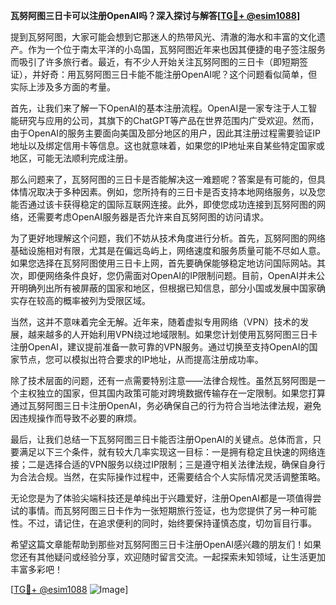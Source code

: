 **瓦努阿图三日卡可以注册OpenAI吗？深入探讨与解答[[TG💪+ @esim1088](https://t.me/s/esim1088)]**

提到瓦努阿图，大家可能会想到它那迷人的热带风光、清澈的海水和丰富的文化遗产。作为一个位于南太平洋的小岛国，瓦努阿图近年来也因其便捷的电子签注服务而吸引了许多旅行者。最近，有不少人开始关注瓦努阿图的三日卡（即短期签证），并好奇：用瓦努阿图三日卡能不能注册OpenAI呢？这个问题看似简单，但实际上涉及多方面的考量。

首先，让我们来了解一下OpenAI的基本注册流程。OpenAI是一家专注于人工智能研究与应用的公司，其旗下的ChatGPT等产品在世界范围内广受欢迎。然而，由于OpenAI的服务主要面向美国及部分地区的用户，因此其注册过程需要验证IP地址以及绑定信用卡等信息。这也就意味着，如果您的IP地址来自某些特定国家或地区，可能无法顺利完成注册。

那么问题来了，瓦努阿图的三日卡是否能解决这一难题呢？答案是有可能的，但具体情况取决于多种因素。例如，您所持有的三日卡是否支持本地网络服务，以及您能否通过该卡获得稳定的国际互联网连接。此外，即使您成功连接到瓦努阿图的网络，还需要考虑OpenAI服务器是否允许来自瓦努阿图的访问请求。

为了更好地理解这个问题，我们不妨从技术角度进行分析。首先，瓦努阿图的网络基础设施相对有限，尤其是在偏远岛屿上，网络速度和服务质量可能不尽如人意。如果您选择在瓦努阿图使用三日卡上网，首先要确保能够稳定地访问国际网站。其次，即便网络条件良好，您仍需面对OpenAI的IP限制问题。目前，OpenAI并未公开明确列出所有被屏蔽的国家和地区，但根据已知信息，部分小国或发展中国家确实存在较高的概率被列为受限区域。

当然，这并不意味着完全无解。近年来，随着虚拟专用网络（VPN）技术的发展，越来越多的人开始利用VPN绕过地域限制。如果您计划使用瓦努阿图三日卡注册OpenAI，建议提前准备一款可靠的VPN服务。通过切换至支持OpenAI的国家节点，您可以模拟出符合要求的IP地址，从而提高注册成功率。

除了技术层面的问题，还有一点需要特别注意——法律合规性。虽然瓦努阿图是一个主权独立的国家，但其国内政策可能对跨境数据传输存在一定限制。如果您打算通过瓦努阿图三日卡注册OpenAI，务必确保自己的行为符合当地法律法规，避免因违规操作而导致不必要的麻烦。

最后，让我们总结一下瓦努阿图三日卡能否注册OpenAI的关键点。总体而言，只要满足以下三个条件，就有较大几率实现这一目标：一是拥有稳定且快速的网络连接；二是选择合适的VPN服务以绕过IP限制；三是遵守相关法律法规，确保自身行为合法合规。当然，在实际操作过程中，还需要结合个人实际情况灵活调整策略。

无论您是为了体验尖端科技还是单纯出于兴趣爱好，注册OpenAI都是一项值得尝试的事情。而瓦努阿图三日卡作为一张短期旅行签证，也为您提供了另一种可能性。不过，请记住，在追求便利的同时，始终要保持谨慎态度，切勿盲目行事。

希望这篇文章能帮助到那些对瓦努阿图三日卡注册OpenAI感兴趣的朋友们！如果您还有其他疑问或经验分享，欢迎随时留言交流。一起探索未知领域，让生活更加丰富多彩吧！

[[TG💪+ @esim1088](https://t.me/s/esim1088) ![Image](https://i.postimg.cc/4NQfJmqS/Snipaste-2025-05-13-00-14-12.png)]